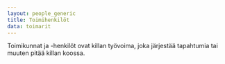 ```yaml
---
layout: people_generic
title: Toimihenkilöt
data: toimarit
---
```

Toimikunnat ja -henkilöt ovat killan työvoima, joka järjestää tapahtumia tai muuten pitää killan koossa.
